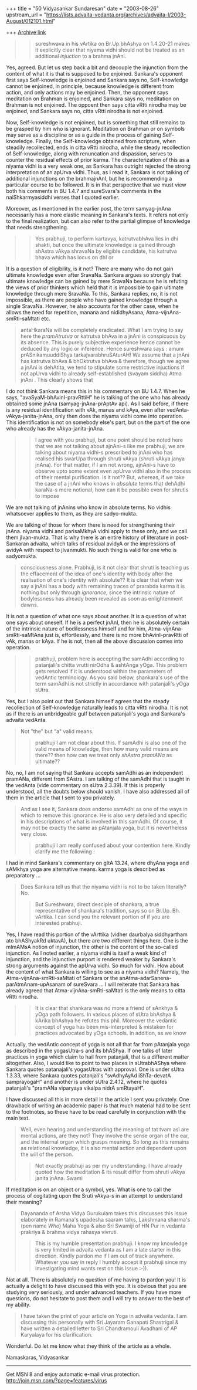 +++
title = "50 Vidyasankar Sundaresan"
date = "2003-08-26"
upstream_url = "https://lists.advaita-vedanta.org/archives/advaita-l/2003-August/012101.html"

+++
[Archive link](https://lists.advaita-vedanta.org/archives/advaita-l/2003-August/012101.html)


> >  sureshwava in his vArtika on Br.Up.bhAshya on 1.4.20-21 makes it
>explicitly clear that niyama vidhi should not be treated as an additional
>*injuction* to a brahma jnAni.

Yes, agreed. But let us step back a bit and decouple the injunction from the 
content of what it is that is supposed to be enjoined. Sankara's opponent 
first says Self-knowledge is enjoined and Sankara says no, Self-knowledge 
cannot be enjoined, in principle, because knowledge is different from 
action, and only actions may be enjoined. Then, the opponent says meditation 
on Brahman is enjoined, and Sankara says no, meditation on Brahman is not 
enjoined. The oppoent then says citta vRtti nirodha may be enjoined, and 
Sankara says no, citta vRtti nirodha is not enjoined.

Now, Self-knowledge is not enjoined, but is something that still remains to 
be grasped by him who is ignorant. Meditation on Brahman or on symbols may 
serve as a discipline or as a guide in the process of gaining 
Self-knowledge. Finally, the Self-knowledge obtained from scripture, when 
steadily recollected, ends in citta vRtti nirodha, while the steady 
recollection of Self-knowledge, along with renuncation and dispassion, 
serves to counter the residual effects of prior karma. The characterization 
of this as a niyama vidhi is a very weak one, as Sankara has outright 
rejected the strong interpretation of an apUrva vidhi. Thus, as I read it, 
Sankara is not talking of additional injunctions on the brahmajnAnI, but he 
is recommending a particular course to be followed. It is in that 
perspective that we must view both his comments in BU 1.4.7 and sureSvara's 
comments in the naiShkarmyasiddhi verses that I quoted earlier.

Moreover, as I mentioned in the earlier post, the term samyag-jnAna 
necessarily has a more elastic meaning in Sankara's texts. It refers not 
only to the final realization, but can also refer to the partial glimpse of 
knowledge that needs strengthening.

> >  Yes prabhuji, to perform kartavya, katrutvabhAva lies in dhi shakti, 
>but
>once the ultimate knowledge is gained through shAstra vAkya shravaNa by
>eligible candidate, his katrutva bhava which has locus on dhI or

It is a question of eligibility, is it not? There are many who do not gain 
ultimate knowledge even after SravaNa. Sankara argues so strongly that 
ultimate knowledge can be gained by mere SravaNa because he is refuting the 
views of prior thinkers which held that it is impossible to gain ultimate 
knowledge through mere SravaNa. To this, Sankara replies, no, it is not 
impossible, as there are people who have gained knowledge through a single 
SravaNa. However, he also accounts for the other case, when he allows the 
need for repetition, manana and nididhyAsana, Atma-vijnAna-smRti-saMtati 
etc.

>antaHkaraNa will be completely eradicated.  What I am trying to say here
>the *pramAtrutva* or katrutva bhAva in a jnAni is conspicuous by its
>absence.  This is purely subjective experience hence cannot be deduced by
>any logic or inference.  Hence sureshwara says : amum prASnikamuuddiShya
>tarkajvarabhruSAturAH! We assume that a jnAni has katrutva bhAva &
>bhOktrutva bhAva & therefore, though we agree a jnAni is dehAtIta, we tend
>to stipulate some restrictive injuctions if not apUrva vidhi to already
>self-established (svayam siddha) Atma jnAni .  This clearly shows that

I do not think Sankara means this in his commentary on BU 1.4.7. When he 
says, "avaSyaM-bhAvinI-pravRttiH" he is talking of the one who has already 
obtained some jnAna (samyag-jnAna-prAptAv api). As I said before, if there 
is any residual identification with vAk, manas and kAya, even after 
vedAnta-vAkya-janita-jnAna, only then does the niyama vidhi come into 
operation. This identification is not on somebody else's part, but on the 
part of the one who already has the vAkya-janita-jnAna.

> >  I agree with you prabhuji, but one point should be noted here that we
>are not talking about ajnAni-s like me prabhuji, we are talking about
>niyama vidhi-s prescribed to jnAni who has realised his swarUpa through
>shruti vAkya (shruti vAkya janya jnAna).  For that matter, if I am not
>wrong, ajnAni-s have to observe upto some extent even apUrva vidhi also in
>the process of their mental purification. Is it not??  But, whereas, if we
>take the case of a jnAni who knows in *absolute* terms that dehAdhi
>karaNa-s mere notional, how can it be possible even for shrutis to impose

We are not talking of jnAnins who know in absolute terms. No vidhis 
whatsoever applies to them, as they are sadyo-mukta.

We are talking of those for whom there is need for strengthening their 
jnAna. niyama vidhi and parisaMkhyA vidhi apply to these only, and we call 
them jIvan-mukta. That is why there is an entire history of literature in 
post-Sankaran advaita, which talks of residual avidyA or the impressions of 
avidyA with respect to jIvanmukti. No such thing is valid for one who is 
sadyomukta.

>consciousness alone.  Prabhuji, is it not clear that shruti is teaching us
>the effacement of the idea of one's identity with body after the
>realisation of one's identity with absolute??  It is clear that when we say
>a jnAni has a body with remaining traces of prarabda karma it is nothing
>but only through *ignorance*, since the intrinsic nature of bodylessness
>has already been revealed as soon as enlightenment dawns.

It is not a question of what one says about another. It is a question of 
what one says about oneself. If he is a perfect jnAnI, then he is absolutely 
certain of the intrinsic nature of bodilessness himself and for him, 
Atma-vijnAna-smRti-saMtAna just is, effortlessly, and there is no more 
bhAvinI-pravRtti of vAk, manas or kAya. If he is not, then all the above 
discussion comes into operation.

> >  prabhuji, problem here is accepting the samAdhi according to 
>patanjali's
>chitta vrutti nirOdha & ashtAnga yOga.  This problem gets resolved if it is
>understood within the parameters of vedAntic terminology. As you said
>below, shankara's use of the term samAdhi is not strictly in accordance
>with  patanjali's yOga sUtra.

Yes, but I also point out that Sankara himself agrees that the steady 
recollection of Self-knowledge naturally leads to citta vRtti nirodha. It is 
not as if there is an unbridgeable gulf between patanjali's yoga and 
Sankara's advaita vedAnta.

>
>Not "the" but "a" valid means.
>
> >  prabhuji I am not clear about this.  If samAdhi is also one of the 
>valid
>means of knowledge, then how many valid means are there??  then how can we
>treat only *shAstra pramANa* as ultimate??

No, no, I am not saying that Sankara accepts samAdhi as an independent 
pramANa, different from SAstra. I am talking of the samAdhi that is taught 
in the vedAnta (vide commentary on sUtra 2.3.39). If this is properly 
understood, all the doubts below should vanish. I have also addressed all of 
them in the article that I sent to you privately.

>And as I see it, Sankara does endorse samAdhi as one of the ways in which
>to remove this ignorance. He is also very detailed and specific in his
>descriptions of what is involved in this samAdhi. Of course, it may not be
>exactly the same as pAtanjala yoga, but it is nevertheless very close.
>
> >  prabhuji I am really confused about your contention here.  Kindly
>clarify me the following :

I had in mind Sankara's commentary on gItA 13.24, where dhyAna yoga and 
sAMkhya yoga are alternative means. karma yoga is described as preparatory 
...


>Does Sankara tell us that the niyama vidhi is not to be taken literally?
>No.
>
> >  But Sureshwara, direct desciple of shankara, a true representative of
>shankara's tradition, says so on Br.Up. Bh. vArtika.  I can send you the
>relevant portion of if you are interested prabhuji.

Yes, I have read this portion of the vArttika (vidher daurbalya siddhyartham 
ato bhAShyakRd uktavA), but there are two different things here. One is the 
mImAMsA notion of injunction, the other is the content of the so-called 
injunction. As I noted earlier, a niyama vidhi is itself a weak kind of 
injunction, and the injunctive purport is rendered weaker by Sankara's 
strong arguments against the apUrva vidhi. So much for vidhi. How about the 
content of what Sankara is willing to see as a niyama vidhi? Namely, the 
Atma-vijnAna-smRti-saMtati of Sankara or the 
anAtma-adarSanena-parAtmAnam-upAsanam of sureSvara ... I will reiterate that 
Sankara has already agreed that Atma-vijnAna-smRti-saMtati is the only means 
to citta vRtti nirodha.

> >  It is clear that shankara was no more a friend of sAnkhya & yOga path
>followers.  In various places of sUtra bhAshya & kArika bhAshya he refutes
>this phil. Moreover the vedantic concept of yoga has been mis-interpreted &
>mistaken for practices advocated by yOga schools.  In addition, as we know

Actually, the vedAntic concept of yoga is not all that far from pAtanjala 
yoga as described in the yogasUtra-s and its bhAShya. If one talks of later 
practices in yoga which claim to hail from patanjali, that is a different 
matter altogether. Also, I would like to point to two places in sUtrabhAShya 
where Sankara quotes patanajali's yogasUtras with approval. One is under 
sUtra 1.3.33, where Sankara quotes patanjali's "svAdhyAyAd iShTa-devatA 
samprayogaH" and another is under sUtra 2.4.12, where he quotes patanjali's 
"pramANa viparyaya vikalpa nidrA smRtayaH".

I have discussed all this in more detail in the article I sent you 
privately. One drawback of writing an academic paper is that much material 
had to be sent to the footnotes, so these have to be read carefully in 
conjunction with the main text.

>Well, even hearing and understanding the meaning of tat tvam asi are mental
>actions, are they not? They involve the sense organ of the ear, and the
>internal organ which grasps meaning. So long as this remains as relational
>knowledge, it is also mental action and dependent upon the will of the
>person.
>
> >  Not exactly prabhuji as per my understanding.  I have already quoted 
>how
>the meditation & its result differ from shruti vAkya janita jnAna.  Swami

If meditation is on an object or a symbol, yes. What is one to call the 
process of cogitating upon the Sruti vAkya-s in an attempt to understand 
their meaning?

>Dayananda of Arsha Vidya Gurukulam takes this discusses this issue
>elaborately in Ramana's upadesha saaram talks, Lakshmana sharma's (pen name
>*Who*) Maha Yoga  & also Sri Swamiji of HN Pur in vedanta prakriya & brahma
>vidya rahasya vivruti.
>
> >  This is my humble presentation prabhuji.  I know my knowledge is very
>limited in advaita vedanta as I am a late starter in this direction.
>Kindly pardon me if I am out of track anywhere. Whatever you say in reply I
>humbly accept it prabhuji since my investigating mind wants rest on this
>issue :-)).
>

Not at all. There is absolutely no question of me having to pardon you! It 
is actually a delight to have discussed this with you. It is obvious that 
you are studying very seriously, and under advanced teachers. If you have 
more questions, do not hesitate to post them and I will try to answer to the 
best of my ability.

>I have taken the print of your article on Yoga in advaita vedanta.  I am
>discussing this personally with Sri Jayaram Ganapati Shastrigal & have
>written a detailed letter to Sri Chandramouli Avadhani of AP Karyalaya for
>his clarification.

Wonderful. Do let me know what they think of the article as a whole.

Namaskaras,
Vidyasankar

_________________________________________________________________
Get MSN 8 and enjoy automatic e-mail virus protection.  
http://join.msn.com/?page=features/virus

